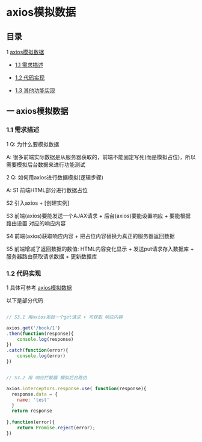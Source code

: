 ﻿# axios模拟数据

## 目录

1 [axios模拟数据](#1)

  - [1.1 需求描述](#1.1)

  - [1.2 代码实现](#1.2)

  - [1.3 其他功能实现](#1.3)


## <span id="1">一 axios模拟数据 </span>

### <span id="1.1"> 1.1 需求描述 </span>

1 Q: 为什么要模拟数据

A: 很多前端实际数据是从服务器获取的，前端不能固定写死(而是模拟占位)，所以需要模拟后台数据来进行功能测试


2 Q: 如何用axios进行数据模拟(逻辑步骤)

A: S1 前端HTML部分进行数据占位

S2 引入axios + [创建实例]

S3 前端(axios)要能发送一个AJAX请求 + 后台(axios)要能设置响应 + 要能根据路由设置 对应的响应内容

S4 前端(axios)获取响应内容 + 把占位内容替换为真正的服务器返回数据

S5 前端增减了返回数据的数值: HTML内容变化显示 + 发送put请求存入数据库 + 服务器路由获取请求数据 + 更新数据库


### <span id="1.2"> 1.2 代码实现 </span>

1 具体可参考 [axios模拟数据]()

以下是部分代码

```js

// S3.1 用axios发起一个get请求 + 可获取 响应内容

axios.get('/book/1')      
.then(function(response){
    console.log(response)
})
.catch(function(error){
    console.log(error)
})


// S3.2 用 响应拦截器 模拟后台路由

axios.interceptors.response.use( function(response){
  response.data = {
    name: 'test'
  }
  return response
  
},function(error){
    return Promise.reject(error);
})

```
